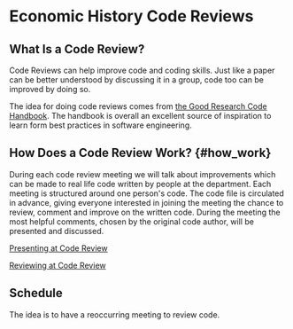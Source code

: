 # Economic History Code Reviews

## What Is a Code Review?
Code Reviews can help improve code and coding skills.
Just like a paper can be better understood by discussing it in a group, code too can be improved by doing so.

The idea for doing code reviews comes from [the Good Research Code Handbook](https://goodresearch.dev/social.html).
The handbook is overall an excellent source of inspiration to learn form best practices in software engineering.

## How Does a Code Review Work? {#how_work}

During each code review meeting we will talk about improvements which can be made to real life code written by people at the department.
Each meeting is structured around one person's code.
The code file is circulated in advance, giving everyone interested in joining the meeting the chance to review, comment and improve on the written code.
During the meeting the most helpful comments, chosen by the original code author, will be presented and discussed.

[Presenting at Code Review](present/index.md)

[Reviewing at Code Review](review/index.md)


## Schedule

The idea is to have a reoccurring meeting to review code.
